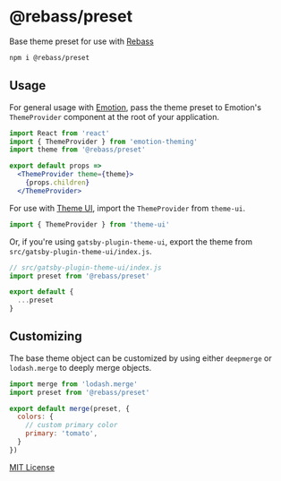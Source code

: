 
# @rebass/preset

Base theme preset for use with [Rebass][]

```sh
npm i @rebass/preset
```

## Usage

For general usage with [Emotion][], pass the theme preset to Emotion's `ThemeProvider` component at the root of your application.

```jsx
import React from 'react'
import { ThemeProvider } from 'emotion-theming'
import theme from '@rebass/preset'

export default props =>
  <ThemeProvider theme={theme}>
    {props.children}
  </ThemeProvider>
```

For use with [Theme UI][], import the `ThemeProvider` from `theme-ui`.

```jsx
import { ThemeProvider } from 'theme-ui'
```

Or, if you're using `gatsby-plugin-theme-ui`, export the theme from `src/gatsby-plugin-theme-ui/index.js`.

```js
// src/gatsby-plugin-theme-ui/index.js
import preset from '@rebass/preset'

export default {
  ...preset
}
```

## Customizing

The base theme object can be customized by using either `deepmerge` or `lodash.merge` to deeply merge objects.

```js
import merge from 'lodash.merge'
import preset from '@rebass/preset'

export default merge(preset, {
  colors: {
    // custom primary color
    primary: 'tomato',
  }
})
```

[MIT License](LICENSE.md)

[rebass]: https://rebassjs.org
[emotion]: https://emotion.sh
[theme ui]: https://theme-ui.com
